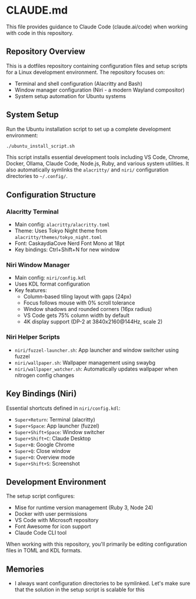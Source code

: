 # CLAUDE.md

This file provides guidance to Claude Code (claude.ai/code) when working with code in this repository.

## Repository Overview

This is a dotfiles repository containing configuration files and setup scripts for a Linux development environment. The repository focuses on:

- Terminal and shell configuration (Alacritty and Bash)
- Window manager configuration (Niri - a modern Wayland compositor)
- System setup automation for Ubuntu systems

## System Setup

Run the Ubuntu installation script to set up a complete development environment:
```bash
./ubuntu_install_script.sh
```

This script installs essential development tools including VS Code, Chrome, Docker, Ollama, Claude Code, Node.js, Ruby, and various system utilities. It also automatically symlinks the `alacritty/` and `niri/` configuration directories to `~/.config/`.

## Configuration Structure

### Alacritty Terminal
- Main config: `alacritty/alacritty.toml`
- Theme: Uses Tokyo Night theme from `alacritty/themes/tokyo_night.toml`
- Font: CaskaydiaCove Nerd Font Mono at 18pt
- Key bindings: Ctrl+Shift+N for new window

### Niri Window Manager
- Main config: `niri/config.kdl` 
- Uses KDL format configuration
- Key features:
  - Column-based tiling layout with gaps (24px)
  - Focus follows mouse with 0% scroll tolerance
  - Window shadows and rounded corners (16px radius)
  - VS Code gets 75% column width by default
  - 4K display support (DP-2 at 3840x2160@144Hz, scale 2)

### Niri Helper Scripts
- `niri/fuzzel-launcher.sh`: App launcher and window switcher using fuzzel
- `niri/wallpaper.sh`: Wallpaper management using swaybg
- `niri/wallpaper_watcher.sh`: Automatically updates wallpaper when nitrogen config changes

## Key Bindings (Niri)

Essential shortcuts defined in `niri/config.kdl`:
- `Super+Return`: Terminal (alacritty)
- `Super+Space`: App launcher (fuzzel)
- `Super+Shift+Space`: Window switcher
- `Super+Shift+C`: Claude Desktop
- `Super+B`: Google Chrome
- `Super+Q`: Close window
- `Super+O`: Overview mode
- `Super+Shift+S`: Screenshot

## Development Environment

The setup script configures:
- Mise for runtime version management (Ruby 3, Node 24)
- Docker with user permissions
- VS Code with Microsoft repository
- Font Awesome for icon support
- Claude Code CLI tool

When working with this repository, you'll primarily be editing configuration files in TOML and KDL formats.

## Memories

- I always want configuration directories to be symlinked. Let's make sure that the solution in the setup script is scalable for this